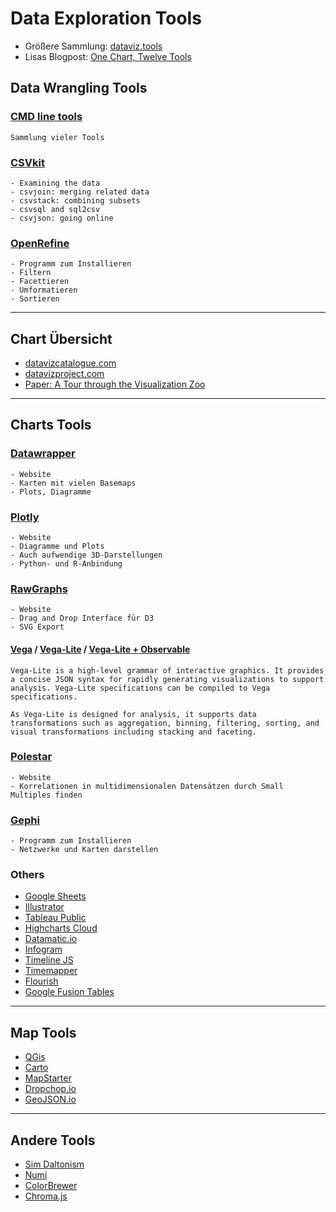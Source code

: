 # Data Exploration Tools

- Größere Sammlung: [dataviz.tools](http://dataviz.tools/)
- Lisas Blogpost: [One Chart, Twelve Tools](https://lisacharlotterost.github.io/2016/05/17/one-chart-tools/)

## Data Wrangling Tools

### [CMD line tools](https://github.com/dbohdan/structured-text-tools)
```
Sammlung vieler Tools
```

### [CSVkit](https://github.com/wireservice/csvkit)
```
- Examining the data
- csvjoin: merging related data
- csvstack: combining subsets
- csvsql and sql2csv
- csvjson: going online
```

### [OpenRefine](https://github.com/OpenRefine/OpenRefine/releases)
```
- Programm zum Installieren
- Filtern
- Facettieren
- Umformatieren
- Sortieren
```

---

## Chart Übersicht
- [datavizcatalogue.com](https://datavizcatalogue.com/)
- [datavizproject.com](http://datavizproject.com/)
- [Paper: A Tour through the Visualization Zoo](https://queue.acm.org/detail.cfm?id=1805128)

---

## Charts Tools

### [Datawrapper](https://www.datawrapper.de/)
```
- Website
- Karten mit vielen Basemaps
- Plots, Diagramme
```

### [Plotly](https://plot.ly/)
```
- Website
- Diagramme und Plots
- Auch aufwendige 3D-Darstellungen
- Python- und R-Anbindung
```

### [RawGraphs](https://rawgraphs.io/)
```
- Website
- Drag and Drop Interface für D3
- SVG Export
```

#### [Vega](https://vega.github.io/vega/) / [Vega-Lite](https://vega.github.io/vega-lite/) / [Vega-Lite + Observable](https://beta.observablehq.com/@mbostock/exploring-data-with-vega-lite)
```
Vega-Lite is a high-level grammar of interactive graphics. It provides a concise JSON syntax for rapidly generating visualizations to support analysis. Vega-Lite specifications can be compiled to Vega specifications.

As Vega-Lite is designed for analysis, it supports data transformations such as aggregation, binning, filtering, sorting, and visual transformations including stacking and faceting.
```

### [Polestar](https://vega.github.io/polestar/)
```
- Website
- Korrelationen in multidimensionalen Datensätzen durch Small Multiples finden
```

### [Gephi](https://gephi.org/)
```
- Programm zum Installieren
- Netzwerke und Karten darstellen
```

### Others
- [Google Sheets](https://www.google.com/sheets/about/)
- [Illustrator](https://www.adobe.com/de/products/illustrator.html)
- [Tableau Public](https://public.tableau.com/en-us/s/)
- [Highcharts Cloud](https://cloud.highcharts.com/)
- [Datamatic.io](http://datamatic.io/)
- [Infogram](https://infogram.com/)
- [Timeline JS](https://timeline.knightlab.com/)
- [Timemapper](http://timemapper.okfnlabs.org/)
- [Flourish](https://flourish.studio/)
- [Google Fusion Tables](https://support.google.com/fusiontables/answer/2571232?hl=en)

---

## Map Tools
- [QGis](https://www.qgis.org/de/site/)
- [Carto](https://carto.com/)
- [MapStarter](http://mapstarter.com/)
- [Dropchop.io](http://dropchop.io/)
- [GeoJSON.io](http://geojson.io/)

---

## Andere Tools
- [Sim Daltonism](https://michelf.ca/projects/sim-daltonism/)
- [Numi](https://numi.io/)
- [ColorBrewer](http://colorbrewer2.org/)
- [Chroma.js](https://gka.github.io/palettes/#colors=lightyellow,orange,deeppink,darkred|steps=7|bez=1|coL=1)
